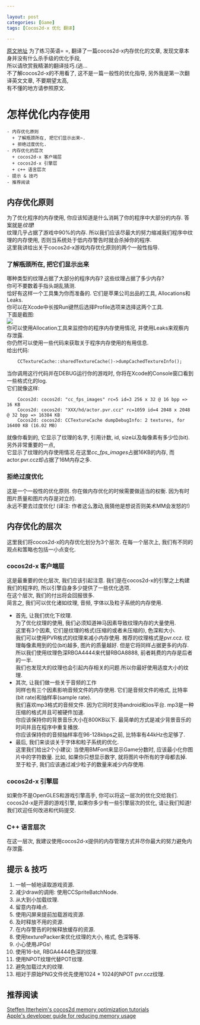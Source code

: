 ```yaml
---

layout: post
categories: [Game]
tags: [Cocos2d-x 优化 翻译]

---
```

[原文地址](http://www.cocos2d-x.org/projects/cocos2d-x/wiki/How_to_optimise_memory_usage)
为了练习英语= =, 翻译了一篇cocos2d-x内存优化的文章, 发现文章本身并没有什么杀手级的优化手段,  
所以请欣赏我精湛的翻译技巧.(逃...  
不了解cocos2d-x的不用看了, 这不是一篇一般性的优化指导, 另外我是第一次翻译英文文章, 不要期望太高,   
有不懂的地方请参照原文.  

# 怎样优化内存使用  
    - 内存优化原则  
      + 了解瓶颈所在, 把它们显示出来~.  
      + 拒绝过度优化.  
    - 内存优化的层次  
      + cocos2d-x 客户端层  
      + cocos2d-x 引擎层  
      + c++ 语言层次  
    - 提示 & 技巧  
    - 推荐阅读  

## 内存优化原则  
为了优化程序的内存使用, 你应该知道是什么消耗了你的程序中大部分的内存. 答案就是*纹理*!  
纹理几乎占据了游戏中90%的内存. 所以我们应该尽最大的努力缩减我们程序中纹理的内存使用, 
否则当系统处于低内存警告时就会杀掉你的程序.  
这里我讲给出关于cocos2d-x游戏内存优化原则的两个一般性指导.  

### 了解瓶颈所在, 把它们显示出来  
哪种类型的纹理占据了大部分的程序内存? 这些纹理占据了多少内存?  
你可不要数着手指头胡乱猜测.  
恰好有这样一个工具集为你而准备的. 它们是苹果公司出品的工具, Allocations和Leaks.  
你可以在Xcode中长按Run键然后选择Profile选项来选择这两个工具.  
下面是截图:  
![](https://raw.github.com/ellochen/Img-store/master/instruments.jpeg)  
你可以使用Allocation工具来监控你的程序内存使用情况, 并使用Leaks来观察内存泄露.  
你仍然可以使用一些代码来获取关于程序内存使用的有用信息.  
给出代码:  

        CCTextureCache::sharedTextureCache()->dumpCachedTextureInfo();  

当你调用这行代码并在DEBUG运行你的游戏时, 你将在Xcode的Console窗口看到一些格式化的log.  
它们就像这样:  

        Cocos2d: cocos2d: "cc_fps_images" rc=5 id=3 256 x 32 @ 16 bpp => 16 KB
        Cocos2d: cocos2d: "XXX/hd/actor.pvr.ccz" rc=1059 id=4 2048 x 2048 @ 32 bpp => 16384 KB
        Cocos2d: cocos2d: CCTextureCache dumpDebugInfo: 2 textures, for 16400 KB (16.02 MB)
        
就像你看到的, 它显示了纹理的名字, 引用计数, id, size以及每像素有多少位(bit). 另外非常重要的一点,   
它显示了纹理的内存使用情况.在这里*cc_fps_images*占据16KB的内存, 而actor.pvr.ccz却占据了16M内存之多.  

### 拒绝过度优化  
这是一个一般性的优化原则. 你在做内存优化的时候需要做适当的权衡. 因为有时图片质量和图片内存是对立的.  
永远不要去过度优化!  (译注: 作者这么激动,我猜他是想说否则美术MM会发怒的!)  

## 内存优化的层次  
这里我们将cocos2d-x的内存优化划分为3个层次. 在每一个层次上, 我们有不同的观点和策略也包括一小点变化.  

### cocos2d-x 客户端层  
这是最重要的优化层次, 我们应该引起注意. 我们是在cocos2d-x的引擎之上构建我们的程序的, 所以引擎自身多少提供了一些优化选项.  
在这个层次, 我们的付出将会回报很多.  
简言之, 我们可以优化诸如纹理, 音频, 字体以及粒子系统的内存使用.  

- 首先, 让我们优化下纹理.  
为了优化纹理的使用, 我们必须知道神马因素导致纹理内存的大量使用.  
这里有3个因素, 它们是纹理的格式(压缩的或者未压缩的), 色深和大小.  
我们可以使用PVR格式的纹理来减小内存使用. 推荐的纹理格式是pvr.ccz. 
纹理每像素用到的位(bit)越多, 图片的质量越好. 但是它将同样占据更多的内存.  
所以我们使用纹理色深RBGA4444来代替RBGA8888, 前者耗费的内存是后者的一半.  
我们也发现大的纹理也会引起内存相关的问题.所以你最好使用适度大小的纹理.  
- 其次, 让我们做一些关于音频的工作  
同样也有三个因素影响音频文件的内存使用. 它们是音频文件的格式, 比特率(bit rate)和抽样率(sample rate).  
我们喜欢mp3格式的音频文件. 因为它同时支持android和ios平台. mp3是一种压缩的格式并且可被硬件加速.  
你应该保持你的背景音乐大小在800KB以下. 最简单的方式是减少背景音乐的时间并且在程序中重复播放.  
你应该保持你的音频抽样率在96-128kbps之前, 比特率有44kHz也足够了.  
- 最后, 我们来谈谈关于字体和粒子系统的优化.  
这里我们给出2个小建议: 当使用BMFont来显示Game分数时, 应该最小化你图片中的字符数量. 比如, 
如果你只想显示数字, 就将图片中所有的字母都去掉.  
至于粒子, 我们应该通过减少粒子的数量来减少内存使用.  

### cocos2d-x 引擎层  
如果你不是OpenGLES和游戏引擎高手, 你可以将这一层次的优化交给我们.  
cocos2d-x是开源的游戏引擎, 如果你多少有一些引擎层次的优化, 请让我们知道!  
我们欢迎任何改进和代码提交.  

### C++ 语言层次  
在这一层次, 我建议使用cocos2d-x提供的内存管理方式并尽你最大的努力避免内存泄露.  

## 提示 & 技巧  
1. 一帧一帧地读取游戏资源.  
2. 减少draw的调用: 使用CCSpriteBatchNode.  
3. 从大到小加载纹理.  
4. 留意内存峰点.  
5. 使用闪屏来提前加载游戏资源.  
6. 及时释放不用的资源.  
7. 在内存警告的时候释放缓存的资源.  
8. 使用texturePacker来优化纹理的大小, 格式, 色深等等.  
9. 小心使用JPGs!  
10. 使用16-bit, RBGA4444色深的纹理.  
11. 使用NPOT纹理代替POT纹理.  
12. 避免加载过大的纹理.  
13. 相对于原始PNG文件优先使用1024 * 1024的NPOT pvr.ccz纹理.  

## 推荐阅读
[Steffen Itterheim's cocos2d memory optimization tutorials](http://www.learn-cocos2d.com/2012/11/optimize-memory-usage-bundle-size-cocos2d-app/)  
[Apple's developer guide for reducing memory usage](https://developer.apple.com/library/ios/documentation/3DDrawing/Conceptual/OpenGLES_ProgrammingGuide/TechniquesForWorkingWithTextureData/TechniquesForWorkingWithTextureData.html)  
